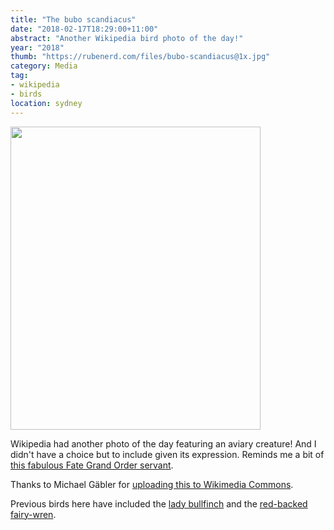 ```yaml
---
title: "The bubo scandiacus"
date: "2018-02-17T18:29:00+11:00"
abstract: "Another Wikipedia bird photo of the day!"
year: "2018"
thumb: "https://rubenerd.com/files/bubo-scandiacus@1x.jpg"
category: Media
tag:
- wikipedia
- birds
location: sydney
---
```

<p><img src="https://rubenerd.com/files/2018/bubo-scandiacus@1x.jpg" alt="" style="width:400px; height:485px;" srcset="https://rubenerd.com/files/2018/bubo-scandiacus@1x.jpg 1x, https://rubenerd.com/files/2018/bubo-scandiacus@2x.jpg 2x" /></p>

Wikipedia had another photo of the day featuring an aviary creature! And I didn't have a choice but to include given its expression. Reminds me a bit of [this fabulous Fate Grand Order servant].

Thanks to Michael Gäbler for [uploading this to Wikimedia Commons].

Previous birds here have included the [lady bullfinch] and the [red-backed fairy-wren].

[Michael Gäbler]: https://commons.wikimedia.org/wiki/User:Michael_Gäbler
[uploading this to Wikimedia Commons]: https://commons.wikimedia.org/wiki/File:Bubo_scandiacus_(Linnaeus,_1758)_Male.jpg
[lady bullfinch]: https://rubenerd.com/the-daily-bird-via-sjdorst/
[red-backed fairy-wren]: https://rubenerd.com/the-red-backed-fairy-wren/
[this fabulous Fate Grand Order servant]: https://grandorder.wiki/Nitocris_(Assassin)

